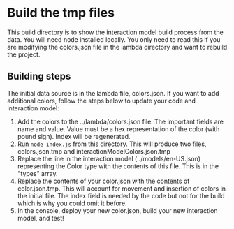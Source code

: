 # Build the tmp files

This build directory is to show the interaction model build process from the data. You will need node installed locally. You only need to read this if you are modifying the colors.json file in the lambda directory and want to rebuild the project.

## Building steps

The initial data source is in the lambda file, colors.json. If you want to add additional colors, follow the steps below to update your code and interaction model:

1. Add the colors to the ../lambda/colors.json file. The important fields are name and value. Value must be a hex representation of the color (with pound sign). Index will be regenerated.
2. Run `node index.js` from this directory. This will produce two files, colors.json.tmp and interactionModelColors.json.tmp
3. Replace the line in the interaction model (../models/en-US.json) representing the Color type with the contents of this file. This is in the "types" array.
4. Replace the contents of your color.json with the contents of color.json.tmp. This will account for movement and insertion of colors in the initial file. The index field is needed by the code but not for the build which is why you could omit it before. 
5. In the console, deploy your new color.json, build your new interaction model, and test!
